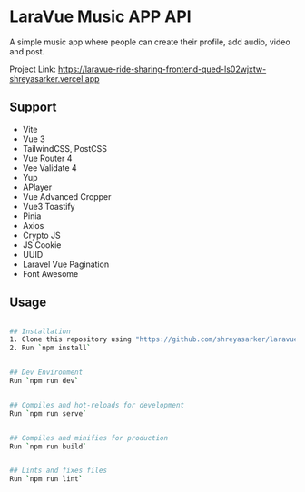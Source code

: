 # LaraVue Music APP API
A simple music app where people can create their profile, add audio, video and post.

Project Link: https://laravue-ride-sharing-frontend-qued-ls02wjxtw-shreyasarker.vercel.app

## Support
- Vite
- Vue 3
- TailwindCSS, PostCSS
- Vue Router 4
- Vee Validate 4
- Yup
- APlayer
- Vue Advanced Cropper
- Vue3 Toastify
- Pinia
- Axios
- Crypto JS
- JS Cookie
- UUID
- Laravel Vue Pagination
- Font Awesome

## Usage

```bash

## Installation
1. Clone this repository using "https://github.com/shreyasarker/laravue-music-app-frontend.git"
2. Run `npm install`


## Dev Environment
Run `npm run dev`


## Compiles and hot-reloads for development
Run `npm run serve`


## Compiles and minifies for production
Run `npm run build`


## Lints and fixes files
Run `npm run lint`
```

